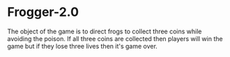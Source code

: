 # Frogger-2.0
The object of the game is to direct frogs to collect three coins while avoiding the poison. 
If all three coins are collected then players will win the game but if they lose three lives then it's game over.
